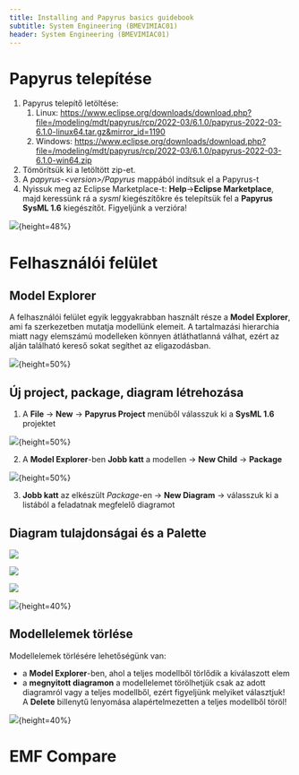 ```yaml
---
title: Installing and Papyrus basics guidebook 
subtitle: System Engineering (BMEVIMIAC01)
header: System Engineering (BMEVIMIAC01)
---
```


# Papyrus telepítése

1. Papyrus telepítő letöltése: 
    1. Linux: https://www.eclipse.org/downloads/download.php?file=/modeling/mdt/papyrus/rcp/2022-03/6.1.0/papyrus-2022-03-6.1.0-linux64.tar.gz&mirror_id=1190 
    1. Windows: https://www.eclipse.org/downloads/download.php?file=/modeling/mdt/papyrus/rcp/2022-03/6.1.0/papyrus-2022-03-6.1.0-win64.zip 
1. Tömörítsük ki a letöltött zip-et.
1. A _papyrus-\<version\>/Papyrus_ mappából indítsuk el a Papyrus-t
1. Nyissuk meg az Eclipse Marketplace-t: **Help**->**Eclipse Marketplace**, majd keressünk rá a _sysml_ kiegészítőkre és telepítsük fel a **Papyrus SysML 1.6** kiegészítőt. Figyeljünk a verzióra!

![](../figs/install-marketplace.png){height=48%}

# Felhasználói felület

## Model Explorer
A felhasználói felület egyik leggyakrabban használt része a **Model Explorer**, ami fa szerkezetben mutatja modellünk elemeit. A tartalmazási hierarchia miatt nagy elemszámú modelleken könnyen átláthatlanná válhat, ezért az alján található kereső sokat segíthet az eligazodásban.

![](../figs/install-model-explorer.png){height=50%}

## Új project, package, diagram létrehozása

1. A **File** -> **New** -> **Papyrus Project** menüből válasszuk ki a **SysML 1.6** projektet

![](../figs/install-new-project.png){height=50%}

2. A **Model Explorer**-ben **Jobb katt** a modellen -> **New Child** -> **Package**

![](../figs/install-new-package.png){height=50%}

3. **Jobb katt** az elkészült _Package_-en -> **New Diagram** -> válasszuk ki a listából a feladatnak megfelelő diagramot

## Diagram tulajdonságai és a Palette

![](../figs/install-properties.png)

![](../figs/install-properties-grid.png)


![](../figs/install-palette.png)

![](../figs/install-palette-pin.png){height=40%}

## Modellelemek törlése

Modellelemek törlésére lehetőségünk van:
- a **Model Explorer**-ben, ahol a teljes modellből törlődik a kiválaszott elem
- a **megnyitott diagramon** a modellelemet törölhetjük csak az adott diagramról vagy a teljes modellből, ezért figyeljünk melyiket választjuk! A **Delete** billenytű lenyomása alapértelmezetten a teljes modellből töröl! 

![](../figs/install-delete-element.png){height=40%}

# EMF Compare

